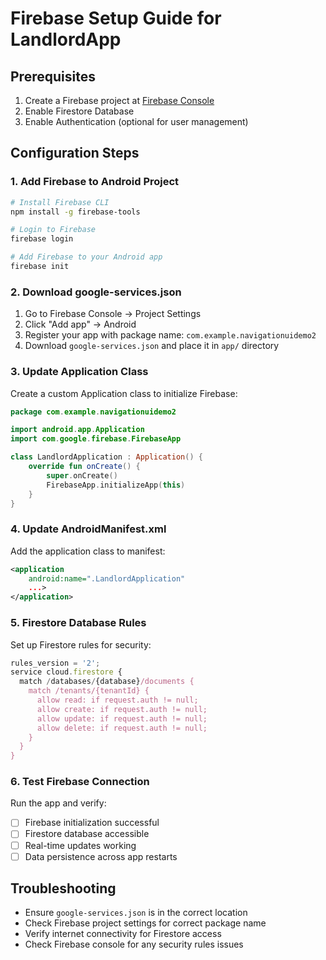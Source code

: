 # Firebase Setup Guide for LandlordApp

## Prerequisites
1. Create a Firebase project at [Firebase Console](https://console.firebase.google.com/)
2. Enable Firestore Database
3. Enable Authentication (optional for user management)

## Configuration Steps

### 1. Add Firebase to Android Project
```bash
# Install Firebase CLI
npm install -g firebase-tools

# Login to Firebase
firebase login

# Add Firebase to your Android app
firebase init
```

### 2. Download google-services.json
1. Go to Firebase Console → Project Settings
2. Click "Add app" → Android
3. Register your app with package name: `com.example.navigationuidemo2`
4. Download `google-services.json` and place it in `app/` directory

### 3. Update Application Class
Create a custom Application class to initialize Firebase:

```kotlin
package com.example.navigationuidemo2

import android.app.Application
import com.google.firebase.FirebaseApp

class LandlordApplication : Application() {
    override fun onCreate() {
        super.onCreate()
        FirebaseApp.initializeApp(this)
    }
}
```

### 4. Update AndroidManifest.xml
Add the application class to manifest:
```xml
<application
    android:name=".LandlordApplication"
    ...>
</application>
```

### 5. Firestore Database Rules
Set up Firestore rules for security:

```javascript
rules_version = '2';
service cloud.firestore {
  match /databases/{database}/documents {
    match /tenants/{tenantId} {
      allow read: if request.auth != null;
      allow create: if request.auth != null;
      allow update: if request.auth != null;
      allow delete: if request.auth != null;
    }
  }
}
```

### 6. Test Firebase Connection
Run the app and verify:
- [ ] Firebase initialization successful
- [ ] Firestore database accessible
- [ ] Real-time updates working
- [ ] Data persistence across app restarts

## Troubleshooting
- Ensure `google-services.json` is in the correct location
- Check Firebase project settings for correct package name
- Verify internet connectivity for Firestore access
- Check Firebase console for any security rules issues
